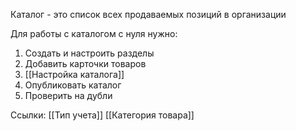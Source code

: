 Каталог - это список всех продаваемых позиций в организации

Для работы с  каталогом с нуля нужно:
1. Создать и настроить разделы
2. Добавить карточки товаров
3. [[Настройка каталога]]
4. Опубликовать каталог
5. Проверить на дубли


Ссылки:
[[Тип учета]]
[[Категория товара]]
